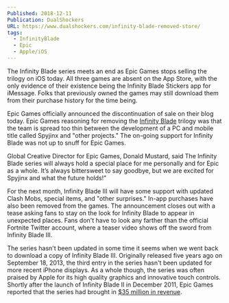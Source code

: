 ```yaml
---
Published: 2018-12-11
Publication: DualShockers
URL: https://www.dualshockers.com/infinity-blade-removed-store/
tags:
  - InfinityBlade
  - Epic
  - Apple/iOS
---
```

The Infinity Blade series meets an end as Epic Games stops selling the trilogy on iOS today. All three games are absent on the App Store, with the only evidence of their existence being the Infinity Blade Stickers app for iMessage. Folks that previously owned the games may still download them from their purchase history for the time being.

Epic Games officially announced the discontinuation of sale on their blog today. Epic Games reasoning for removing the [Infinity Blade](https://www.dualshockers.com/review-infinity-blade/) trilogy was that the team is spread too thin between the development of a PC and mobile title called Spyjinx and "other projects." The on-going support for Infinity Blade was not up to snuff for Epic Games.

Global Creative Director for Epic Games, Donald Mustard, said The Infinity Blade series will always hold a special place for me personally and for Epic as a whole. It’s always bittersweet to say goodbye, but we are excited for Spyjinx and what the future holds!"

For the next month, Infinity Blade III will have some support with updated Clash Mobs, special items, and "other surprises." In-app purchases have also been removed from the games. The announcement closes out with a tease asking fans to stay on the look for Infinity Blade to appear in unexpected places. Fans don't have to look any farther than the official Fortnite Twitter account, where a teaser video shows off the sword from Infinity Blade III.

The series hasn't been updated in some time it seems when we went back to download a copy of Infinity Blade III. Originally released five years ago on September 18, 2013, the third entry in the series hasn't been updated for more recent iPhone displays. As a whole though, the series was often praised by Apple for its high quality graphics and innovative touch controls. Shortly after the launch of Infinity Blade II in December 2011, Epic Games reported that the series had brought in [$35 million in revenue](https://www.dualshockers.com/the-infinity-blade-franchise-has-made-epic-35-million/).